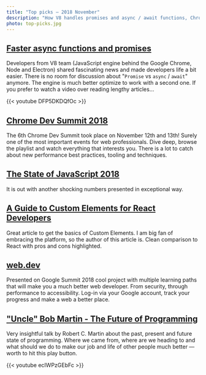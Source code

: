 ```yaml
---
title: "Top picks — 2018 November"
description: "How V8 handles promises and async / await functions, Chrome Dev Summit 2018, The State of JavaScript, Custom Elements for React developers and the future of programming by uncle Bob."
photo: top-picks.jpg
---
```


## [Faster async functions and promises](https://v8.dev/blog/fast-async)

Developers from V8 team (JavaScript engine behind the Google Chrome, Node and Electron) shared fascinating news and made developers life a bit easier. There is no room for discussion about "`Promise` vs `async` / `await`" anymore. The engine is much better optimize to work with a second one. If you prefer to watch a video over reading lengthy articles…

{{< youtube DFP5DKDQfOc >}}

## [Chrome Dev Summit 2018](https://www.youtube.com/playlist?list=PLNYkxOF6rcIDjlCx1PcphPpmf43aKOAdF)

The 6th Chrome Dev Summit took place on November 12th and 13th! Surely one of the most important events for web professionals. Dive deep, browse the playlist and watch everything that interests you. There is a lot to catch about new performance best practices, tooling and techniques.

## [The State of JavaScript 2018](https://2018.stateofjs.com/)

It is out with another shocking numbers presented in exceptional way.

## [A Guide to Custom Elements for React Developers](https://css-tricks.com/a-guide-to-custom-elements-for-react-developers/#article-header-id-1)

Great article to get the basics of Custom Elements. I am big fan of embracing the platform, so the author of this article is. Clean comparison to React with pros and cons highlighted.

## [web.dev](https://web.dev/)

Presented on Google Summit 2018 cool project with multiple learning paths that will make you a much better web developer. From security, through performance to accessibility. Log-in via your Google account, track your progress and make a web a better place.

## ["Uncle" Bob Martin - The Future of Programming](https://youtu.be/ecIWPzGEbFc)

Very insightful talk by Robert C. Martin about the past, present and future state of programming. Where we came from, where are we heading to and what should we do to make our job and life of other people much better — worth to hit this play button.

{{< youtube ecIWPzGEbFc >}}
